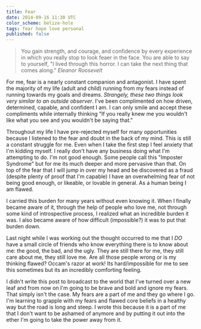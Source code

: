 ```yaml
---
title: Fear
date: 2014-09-16 11:30 UTC
color_scheme: belize-hole
tags: fear hope love personal
published: false
---
```


> You gain strength, and courage, and confidence by every experience
> in which you really stop to look feaer in the face. You are able
> to say to yourself, "I lived through this horror. I can take the
> next thing that comes along."
> <cite>Eleanor Roosevelt</cite>

For me, fear is a nearly constant companion and antagonist. I have
spent the majority of my life (adult and child) running from my fears
instead of running towards my goals and dreams. *Strangely, these two
things look very similar to an outside observer*. I've been
complimented on how driven, determined, capable, and confident I am. I
can only smile and accept these compliments while internally thinking
"If you really knew me you wouldn't like what you see and you wouldn't
be saying that."

Throughout my life I have pre-rejected myself for many opportunities
because I listened to the fear and doubt in the back of my mind. This
is still a constant struggle for me. Even when I take the first step I
feel anxiety that I'm kidding myself. I really don't have any business
doing what I'm attempting to do. I'm not good enough. Some people call
this "Imposter Syndrome" but for me its much deeper and more pervasive
than that. On top of the fear that I will jump in over my head and be
discovered as a fraud (despite plenty of proof that I'm capable) I
have an overwhelming fear of not being good enough, or likeable, or
lovable in general. As a human being I am flawed.

I carried this burden for many years without even knowing it. When I
finally became aware of it, through the help of people who love me,
not through some kind of introspective process, I realized what an
incredible burden it was. I also became aware of how difficult
(impossible?) it was to put that burden down.

Last night while I was working out the thought occurred to me that I
_DO_ have a small circle of friends who know everything there is to
know about me: the good, the bad, and the ugly. They are still there
for me, they still care about me, they still love me. Are all those
people wrong or is my thinking flawed? Occam's razor at work! Its
hard/impossible for me to see this sometimes but its an incredibly
comforting feeling.

I didn't write this post to broadcast to the world that I've turned
over a new leaf and from now on I'm going to be brave and bold and
ignore my fears. That simply isn't the case. My fears are a part of me
and they go where I go. I'm learning to grapple with my fears and
flawed core beliefs in a healthy way but the road is long and steep.
I wrote this because it is a part of me that I don't want to be
ashamed of anymore and by putting it out into the ether I'm going to
take the power away from it.
